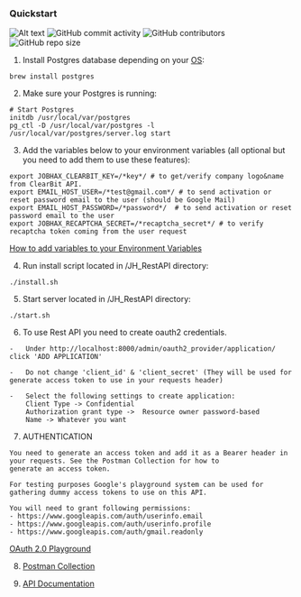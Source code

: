 ### Quickstart
![Alt text](https://img.shields.io/github/issues-raw/job-hax/backend.svg)
![GitHub commit activity](https://img.shields.io/github/commit-activity/w/job-hax/backend.svg?style=plastic)
![GitHub contributors](https://img.shields.io/github/contributors/job-hax/backend.svg)
![GitHub repo size](https://img.shields.io/github/repo-size/job-hax/backend.svg)

1. Install Postgres database depending on your [OS](https://www.postgresql.org/download/):
```
brew install postgres
```

2. Make sure your Postgres is running:
```
# Start Postgres
initdb /usr/local/var/postgres
pg_ctl -D /usr/local/var/postgres -l /usr/local/var/postgres/server.log start
```

3. Add the variables below to your environment variables (all optional but you need to add them to use these features):
```
export JOBHAX_CLEARBIT_KEY=/*key*/ # to get/verify company logo&name from ClearBit API.
export EMAIL_HOST_USER=/*test@gmail.com*/ # to send activation or reset password email to the user (should be Google Mail)
export EMAIL_HOST_PASSWORD=/*password*/  # to send activation or reset password email to the user
export JOBHAX_RECAPTCHA_SECRET=/*recaptcha_secret*/ # to verify recaptcha token coming from the user request
```
[How to add variables to your Environment Variables](https://medium.com/@himanshuagarwal1395/setting-up-environment-variables-in-macos-sierra-f5978369b255)

4. Run install script located in /JH_RestAPI directory:
```
./install.sh
```

5. Start server located in /JH_RestAPI directory:
```
./start.sh
```

6. To use Rest API you need to create oauth2 credentials.
```
-   Under http://localhost:8000/admin/oauth2_provider/application/ click 'ADD APPLICATION'

-   Do not change 'client_id' & 'client_secret' (They will be used for generate access token to use in your requests header)

-   Select the following settings to create application:
    Client Type -> Confidential
    Authorization grant type ->  Resource owner password-based
    Name -> Whatever you want   
```

7. AUTHENTICATION
```
You need to generate an access token and add it as a Bearer header in your requests. See the Postman Collection for how to
generate an access token.

For testing purposes Google's playground system can be used for gathering dummy access tokens to use on this API.

You will need to grant following permissions:
- https://www.googleapis.com/auth/userinfo.email
- https://www.googleapis.com/auth/userinfo.profile
- https://www.googleapis.com/auth/gmail.readonly
```

[OAuth 2.0 Playground](https://developers.google.com/oauthplayground/) 

8. [Postman Collection](https://www.getpostman.com/collections/2bb6572a9df9802168a8)

9. [API Documentation](https://github.com/job-hax/docs/blob/master/3.backend_api.md)
